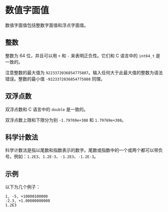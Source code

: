 # 数值字面值

数值字面值包括整数字面值和浮点字面值。

## 整数

整数为 64 位，并且可以用 `+` 和 `-` 来表明正负性。它们和 C 语言中的 `int64_t` 是一致的。

注意整数的最大值为 `9223372036854775807`。输入任何大于此最大值的整数为语法错误。整数的最小值 `-9223372036854775808` 同理。

## 双浮点数

双浮点数和 C 语言中的 `double` 是一致的。

双浮点数上限和下限分为别 `-1.79769e+308` 和 `1.79769e+308`。

## 科学计数法

科学计数法是指以尾数和指数表示的数字。尾数或指数中的一个或两个都可以带负号。例如：`1.2E3`、`1.2E-3`、`-1.2E3`、`-1.2E-3`。

## 示例

以下为几个例子：

```ngql
1, -5, +10000100000
-2.3, +1.00000000000
1.2E3
```
